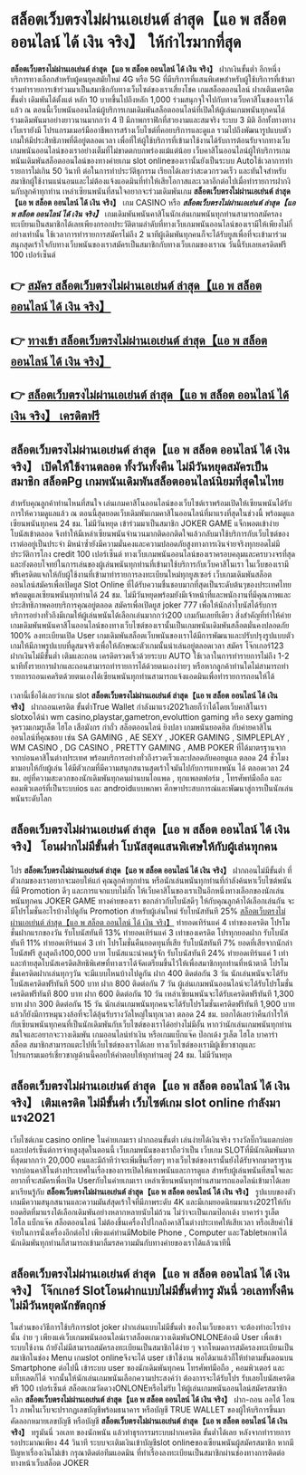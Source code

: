 # สล็อตเว็บตรงไม่ผ่านเอเย่นต์ ล่าสุด【แอ พ สล็อต ออนไลน์ ได้ เงิน จริง】  ให้กำไรมากที่สุด

**สล็อตเว็บตรงไม่ผ่านเอเย่นต์ ล่าสุด【แอ พ สล็อต ออนไลน์ ได้ เงิน จริง】** ฝากเงินขั้นต่ำ  อีกหนึ่งบริการทางเลือกสำหรับผู้คนยุคสมัยใหม่ 4G หรือ 5G ที่มีบริการที่แสนพิเศษสำหรับผู้ใช้บริการที่เข้ามาร่วมทำรายการเข้าร่วมมาเป็นสมาชิกกับทางเว็บไซต์ของเราเสี่ยงโชค เกมสล็อตออนไลน์ ฝากเติมเครดิต ขั้นต่ำ เดิมพันได้ตั้งแต่ หลัก 10 บาทขึ้นไปถึงหลัก 1,000 ร่วมสนุกจุใจไปกับทางเว็บคาสิโนของเราได้แล้ว ณ ตอนนี้เว็บพนันออนไลน์ผู้บริการเกมเดิมพันสล็อตออนไลน์ที่เปิดให้ผู้เล่นเกมพนันทุกคนได้ร่วมเดิมพันมาอย่างยาวนานมากกว่า 4 ปี มีภาพกราฟิกที่สวยงามและสมจริง ระบบ 3 มิติ
อีกทั้งทางทางเว็บเรายังมี โปรแกรมเมอร์มืออาชีพการสร้างเว็บไซต์ที่คอยบริการและดูแล  รวมไปถึงพัฒนารูปแบบตัวเกมให้มีประสิทธิภาพที่ดีอยู่ตลอดเวลา เพื่อที่ให้ผู้ใช้บริการที่เข้ามาใช้งานได้รับการต้อนรับจากทางเว็บเกมพนันออนไลน์ของเราอย่างเต็มที่ไม่ขาดตกบกพร่องแม้แต่น้อย เว็บคาสิโนออนไลน์ผู้ให้บริการเกมพนันเดิมพันสล็อตออนไลน์ของทางค่ายเกม slot onlineของเรานั้นยังเป็นระบบ Autoใช้เวลาการทำรายการไม่เกิน 50 วินาที ต่อในการทำประวัติธุกรรม เรียกได้เลยว่าสะดวกรวดเร็ว และทันใจสำหรับสมาชิกผู้ใช้งานแน่นอนและไม่ต้องแจ้งแอดมินที่ทำให้เสียโอกาสและเวลาอีกต่อไปเมื่อทำรายการฝากงินกับลูกค้าทุกท่าน
เหล่าเซียนพนันที่สนใจอยากจะร่วมเดิมพันเกม **สล็อตเว็บตรงไม่ผ่านเอเย่นต์ ล่าสุด【แอ พ สล็อต ออนไลน์ ได้ เงิน จริง】** เกม CASINO  หรือ ***สล็อตเว็บตรงไม่ผ่านเอเย่นต์ ล่าสุด【แอ พ สล็อต ออนไลน์ ได้ เงิน จริง】*** เกมเดิมพันพนันคาสิโนนักเล่นเกมพนันทุกท่านสามารถสมัครลงทะเบียนเป็นสมาชิกได้เลยเพียงกรอกประวัติตามลำดับที่ทางเว็บเกมพนันออนไลน์ของเรามีให้เพียงไม่กี่อย่างเท่านั้น ใช้เวลาการทำรายการสมัครไม่ถึง 2 นาทีผู้เดิมพันทุกคนก็จะได้รับยูสเพื่อที่จะเข้ามาร่วมสนุกสุดเร้าใจกับทางเว็บพนันของเราสมัครเป็นสมาชิกกับทางเว็บเกมของเราณ วันนี้รับเลยเครดิตฟรี 100 เปอร์เซ็นต์

## 👉 [สมัคร สล็อตเว็บตรงไม่ผ่านเอเย่นต์ ล่าสุด【แอ พ สล็อต ออนไลน์ ได้ เงิน จริง】](https://archa888.com/)
## 👉 [ทางเข้า สล็อตเว็บตรงไม่ผ่านเอเย่นต์ ล่าสุด【แอ พ สล็อต ออนไลน์ ได้ เงิน จริง】](https://archa888.com/)
## 👉 [สล็อตเว็บตรงไม่ผ่านเอเย่นต์ ล่าสุด【แอ พ สล็อต ออนไลน์ ได้ เงิน จริง】 เครดิตฟรี](https://archa888.com/)

## สล็อตเว็บตรงไม่ผ่านเอเย่นต์ ล่าสุด【แอ พ สล็อต ออนไลน์ ได้ เงิน จริง】 เปิดให้ใช้งานตลอด ทั้งวันทั้งคืน ไม่มีวันหยุดสมัครเป็นสมาชิก สล็อตPg เกมพนันเดิมพันสล็อตออนไลน์นิยมที่สุดในไทย

สำหรับคุณลูกค้าท่านไหนที่สนใจ เล่นเกมคาสิโนออนไลน์ของเว็บไซต์เราพร้อมเปิดให้เซียนพนันได้รับการให้ความดูแลแล้ว ณ ตอนนี้สุดยอดเว็บเดิมพันเกมคาสิโนออนไลน์ที่มาแรงที่สุดในช่วงนี้ พร้อมดูแลเซียนพนันทุกคน 24 ชม. ไม่มีวันหยุด เข้าร่วมมาเป็นสมาชิก JOKER GAME แจ็กพอตเข้าง่าย โบนัสเข้าตลอด จึงทำให้มีเหล่าเซียนพนันจำนวนมากติดอกติดใจแล้วกลับมาใช้บริการกับเว็บไซต์ของเราต่ออยู่เป็นประจำ มิหนำซ้ำยังมีความมั่นคงและความปลอดภัยสูงทางการเงินจ่ายจริงทุกยอดไม่มีประวัติการโกง credit 100 เปอร์เซ็นต์ ทางเว็บเกมพนันออนไลน์ของเราครอบคลุมและครบวงจรที่สุดและยังตอบโจทย์ในการเล่นของผู้เล่นพนันทุกท่านที่เข้ามาใช้บริการกับเว็บคาสิโนเรา
ในเว็บของเรามีฟรีเครดิตแจกให้กับผู้ใช้งานที่เข้ามาทำรายการลงทะเบียนใหม่ทุกยูสเซอร์ เว็บเกมเดิมพันสล็อตออนไลน์สมัครเพื่อเปิดยูส Slot Online ที่ได้รับความชื่นชอบมากที่สุดเป็นระดับต้นๆของประเทศไทย พร้อมดูแลเซียนพนันทุกท่านได้ 24 ชม. ไม่มีวันหยุดพร้อมยังมีเจ้าหน้าที่และพนักงานที่มีคุณภาพและประสิทธิภาพคอยบริการคุณอยู่ตลอด สมัครเพื่อเปิดยูส joker 777 เพื่อให้นักล่าโบนัสได้รับการบริการอย่างทั่วถึงมีเกมให้ผู้เล่นพนันได้เลือกเล่นมากกว่า200 เกมกันเลยทีเดียว
สิ่งสำคัญที่ทำให้ค่ายเกมเดิมพันพนันคาสิโนออนไลน์ของทางเว็บไซต์ของเรานั้นเป็นเกมพนันเดิมพันสล็อตมั่นคงปลอดภัย 100% ลงทะเบียนเปิด User  เกมเดิมพันสล็อตเว็บพนันของเราได้มีการพัฒนาและปรับปรุงรูปแบบตัวเกมให้มีภาพรูปแบบที่ดูสมจจริงเพื่อให้ลักษณะตัวเกมนั้นน่าเล่นอยู่ตลอดเวลา สมัคร โจ๊กเกอร์123 ฝากเงินไม่มีขั้นต่ำ เติมและถอน เครดิตรวดเร็วด้วยระบบ AUTO ใช้เวลาในการทำรายการไม่ถึง 1-2 นาทีทั้งรายการฝากและถอนสามารถทำรายการได้ด้วยตนเองง่ายๆ หรือหากลูกค้าท่านใดไม่สามารถทำรายการถอนเคดริตด้วยตนเองได้เซียนพนันทุกท่านสามารถแจ้งแอดมินเพื่อทำรายการถอนให้ได้

เวลานี้เชื่อได้เลยว่าเกม slot  **สล็อตเว็บตรงไม่ผ่านเอเย่นต์ ล่าสุด【แอ พ สล็อต ออนไลน์ ได้ เงิน จริง】** ฝากถอนเครดิต ขั้นต่ำTrue Wallet กำลังมาแรง2021เลยก็ว่าได้โดยเว็บคาสิโนเรา slotxoได้นำ  wm casino,playstar,gametron,evoluttion gaming หรือ sexy gaming จุดรวมเกมรูเล็ต ไฮโล เสือมังกร กำถั่ว สล็อตออนไลน์ ยิงปลา เกมพนันยอดฮิต กับค่ายคาสิโนออนไลน์ที่คุณชอบ เช่น SA GAMING , AE SEXY , JOKER GAMING , SIMPLEPLAY , WM CASINO , DG CASINO , PRETTY GAMING , AMB POKER  ที่ได้มาตรฐานจากจากบ่อนคาสิโนต่างประเทศ พร้อมบริการอย่างทั่วถึงรวดเร็วและปลอดภัยคอยดูแล ตลอด 24 ชั่วโมง มามอบให้กับผู้เล่น ได้มีตัวเกมที่มีความสนุกสนานสุดเร้าใจมันไปกับการแทงพนัน ได้ ตลอดเวลา 24 ชม. อยู่ที่ความสะดวกของนักเดิมพันทุกคนผ่านบนไอแพด , ทุกแพลตฟอร์ม , โทรศัพท์มือถือ และคอมพิวเตอร์ที่เป็นระบบios และ androidแบบพกพา ศึกษาประสบการณ์และพัฒนาสู่การเป็นนักเล่นพนันระดับโลก

## สล็อตเว็บตรงไม่ผ่านเอเย่นต์ ล่าสุด【แอ พ สล็อต ออนไลน์ ได้ เงิน จริง】 โอนฝากไม่มีขั้นต่ำ โบนัสสุดแสนพิเศษให้กับผู้เล่นทุกคน

โปร **สล็อตเว็บตรงไม่ผ่านเอเย่นต์ ล่าสุด【แอ พ สล็อต ออนไลน์ ได้ เงิน จริง】** ฝากถอนไม่มีขั้นต่ำ ที่ตัวเกมของเราอยากจะมอบให้แก่  คุณลูกค้าทุกท่าน หรือนักเล่นพนันทุกท่านที่กำลังค้นหาเว็บไซต์พนันที่มี  Promotion ดีๆ และการแจกแบบไม่กั๊ก ให้เว็บคาสิโนของเราเป็นอีกหนึ่งทางเลือกของนักเล่นพนันทุกคน JOKER GAME ทางค่ายของเรา ขอกล่าวกับโบนัสดีๆ ให้กับคุณลูกค้าได้เลือกเล่นกัน จะมีโปรโมชั่นอะไรบ้างไปดูกัน
 Promotion สำหรับผู้เล่นใหม่ รับโบนัสทันที 25% [สล็อตเว็บตรงไม่ผ่านเอเย่นต์ ล่าสุด【แอ พ สล็อต ออนไลน์ ได้ เงิน จริง】](https://archa888.com/) ทำยอดเทิร์นแค่ 4 เท่าของเครดิต
โปรโมชั่นฝากแรกของวัน รับโบนัสทันที 13% ทำยอดเทิร์นแค่ 3 เท่าของเครดิต
โปรทุกยอดฝาก รับโบนัสทันที 11% ทำยอดเทิร์นแค่ 3 เท่า
โปรโมชั่นคืนยอดทุนที่เสีย รับโบนัสทันที 7% ยอดที่เสียจากนักล่าโบนัสฟรี สูงสุดถึง100,000 บาท
โบนัสแนะนำคนรู้จัก รับโบนัสทันที 24% ทำยอดเทิร์นแค่ 1 เท่า
และท้ายสุดโบนัสเครดิตสิทธิพิเศษที่ทางเราได้จัดเตรียมขึ้นไว้ให้เพื่อสมาชิกทุกท่านที่หน้าตาดี โปรโมชั่นเครดิตฝากเล่นทุกๆวัน จะมีแบบไหนบ้างไปดูกัน
ฝาก 400 ติดต่อกัน 3 วัน นักเล่นพนันจะได้รับโบนัสเครดิตฟรีทันที 500 บาท
ฝาก 800 ติดต่อกัน 7 วัน ผู้เล่นเกมพนันออนไลน์จะได้รับโปรโมชั่นเครดิตฟรีทันที 800 บาท
ฝาก 600 ติดต่อกัน 10 วัน เหล่าเซียนพนันจะได้รับเครดิตฟรีทันที 1,300 บาท
ฝาก 300 ติดต่อกัน 15 วัน นักเล่นเกมพนันทุกคนจะได้รับโปรโมชั่นเครดิตฟรีทันที 1,900 บาท
แล้วก็ยังมีการหมุนวงล้อที่จะได้ลุ้นรับรางวัลใหญ่ในทุกเวลา ตลอด 24 ชม. บอกได้เลยว่าคืนกำไรให้กับเซียนพนันทุกคนที่เป็นนักเดิมพันกับเว็บไซต์ของเราได้อย่างไม่มีอั้น หากว่านักเล่นเกมพนันทุกท่านสนใจและอยากจะวางเดิมพัน เกมออนไลน์ทำเงิน หรือเกมแบ็กแจ๊ค ป๊อกเด้ง รูเล็ต ไฮโล บาคาร่า สล็อต สมาชิกสามารถแตะไปที่เว็บไซต์ของเราได้เลย ทางเว็บไซต์ของเรามีผู้เชี่ยวชาญและโปรแกรมเมอร์เชี่ยวชาญด้านนี้คอยให้คำตอบให้ทุกท่านอยู่ 24 ชม. ไม่มีวันหยุด

## สล็อตเว็บตรงไม่ผ่านเอเย่นต์ ล่าสุด【แอ พ สล็อต ออนไลน์ ได้ เงิน จริง】 เติมเครดิต ไม่มีขั้นต่ำ  เว็บไซต์เกม slot online กำลังมาแรง2021

เว็บไซต์เกม casino online ในค่ายเกมเรา ฝากถอนขั้นต่ำ เล่นง่ายได้เงินจริง รางวัลบิ๊กวินแตกบ่อยและเปอร์เซ็นต์การจ่ายสูงสุดในตอนนี้ เว็บเกมพนันของเราถือว่าเป็น เว็บเกม SLOTที่มีนักเดิมพันมากที่สุดมากกว่า 20,000 คนและมีถ้าทีว่าจะเพิ่มขึ้นเรื่อยๆ ทางเว็บไซต์ของเรานั้นยังได้รับจากมาตราฐานจากบ่อนคาสิโนต่างประเทศในเรื่องของการเปิดให้แทงพนันและการดูแล สำหรับผู้เล่นพนันที่สนใจและอยากที่จะสมัครเพื่อเปิด Userกับในค่ายเกมเรา เหล่าเซียนพนันทุกท่านสามารถแอดไลน์เข้ามาได้เลย
	มาเรียนรู้กับ **สล็อตเว็บตรงไม่ผ่านเอเย่นต์ ล่าสุด【แอ พ สล็อต ออนไลน์ ได้ เงิน จริง】** รูปแบบของตัวเกมมีความสนุกสนานและความมันส์สุดเร้าใจที่มีภาพระดับ 4K และมีเกมยอดนิยมมาแรง2021ให้กับยอดฮิตที่มาแรงได้เลือกเดิมพันอย่างหลากหลายนับไม่ถ้วน  ไม่ว่าจะเป็นเกมป๊อกเด้ง บาคาร่า รูเล็ต ไฮโล แบ็กแจ๊ค สล็อตออนไลน์ ไม่ต้องขึ้นเครื่องไปไกลถึงคาสิโนต่างประเทศให้เสียเวลา หรือเสียค่าใช้จ่ายในการนั่งเครื่องอีกต่อไป เพียงแค่ท่านมีMobile Phone , Computer และTabletพกพาได้นักเดิมพันทุกท่านก็สามารถเข้ามาลิ้มรสความมันกับทางค่ายของเราได้แล้วนาทีนี้

## สล็อตเว็บตรงไม่ผ่านเอเย่นต์ ล่าสุด【แอ พ สล็อต ออนไลน์ ได้ เงิน จริง】 โจ๊กเกอร์ Slotโอนฝากแบบไม่มีขั้นต่ำทรู มันนี่ วอเลททั้งคืน ไม่มีวันหยุดนักขัตฤกษ์

ในส่วนของวิธีการใช้บริการslot joker ฝากเล่นแบบไม่มีขั้นต่ำ ของในเว็บของเรา จะต้องทำอะไรบ้างนั้น ง่าย ๆ เพียงแค่เว็บเกมพนันออนไลน์เราสล็อตเกมวางเดิมพันONLONEต้องมี User เพื่อเข้าระบบใช้งาน ถ้ายังไม่มีสามารถสมัครลงทะเบียนเป็นสมาชิกได้ง่าย ๆ จากโหมดการสมัครลงทะเบียนเป็นสมาชิกในช่อง Menu เกมslot onlineจึงจะได้ user เข้าใช้งาน พอได้มาแล้วก็ให้ทำตามขั้นตอนบน Smartphone  ต่อไปนี้
เข้าระบบ user  ของนักเดิมพันทุกคน โทรศัพท์มือถือ , คอมพิวเตอร์ และแท็บเลตก็ได้
จากนั้นให้นักเล่นเกมพนันเลือกความประสงค์ว่า ต้องการจะได้รับโปร รับเลยโบนัสเครดิตฟรี 100 เปอร์เซ็นต์ สล็อตเกมวัดดวงONLONEหรือไม่รับ
ให้ผู้เล่นเกมพนันออนไลน์สมัครสมาชิก คลิก **สล็อตเว็บตรงไม่ผ่านเอเย่นต์ ล่าสุด【แอ พ สล็อต ออนไลน์ ได้ เงิน จริง】** ฝาก-ถอน ออโต้ โอนไว ภาพในเว็บจะปรากฏเลขบัญชีพร้อมธนาคาร หรือบัญชี TRUE WALLET ของผู้ให้บริการขึ้นมา
คัดลอกหมายเลขบัญชี หรือบัญชี **สล็อตเว็บตรงไม่ผ่านเอเย่นต์ ล่าสุด【แอ พ สล็อต ออนไลน์ ได้ เงิน จริง】** ทรูมันนี่ วอเลท ของนักพนัน แล้วทำธุรกรรมระบบฝากเครดิต ขั้นต่ำได้เลย
หลังจากทำรายการ รอประมาณเพียง 44 วินาที ระบบจะเติมเงินเข้าบัญชีslot onlineของเซียนพนันผู้สมัครสมาชิก
หากมีปัญหาเรื่องเงินไม่เข้า กรุณาติดต่อทีมแอดมิน ที่ทำเรื่องลงทะเบียนเป็นสมาชิกผ่านช่องทางการติดต่อทางหน้าเว็บสล็อต JOKER


